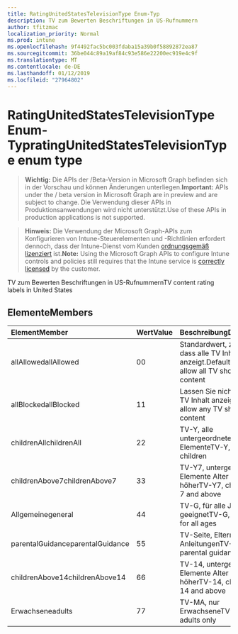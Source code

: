 ```yaml
---
title: RatingUnitedStatesTelevisionType Enum-Typ
description: TV zum Bewerten Beschriftungen in US-Rufnummern
author: tfitzmac
localization_priority: Normal
ms.prod: intune
ms.openlocfilehash: 9f4492fac5bc003fdaba15a39b0f58892872ea87
ms.sourcegitcommit: 36be044c89a19af84c93e586e22200ec919e4c9f
ms.translationtype: MT
ms.contentlocale: de-DE
ms.lasthandoff: 01/12/2019
ms.locfileid: "27964802"
---
```

# <a name="ratingunitedstatestelevisiontype-enum-type"></a><span data-ttu-id="599a9-103">RatingUnitedStatesTelevisionType Enum-Typ</span><span class="sxs-lookup"><span data-stu-id="599a9-103">ratingUnitedStatesTelevisionType enum type</span></span>

> <span data-ttu-id="599a9-104">**Wichtig:** Die APIs der /Beta-Version in Microsoft Graph befinden sich in der Vorschau und können Änderungen unterliegen.</span><span class="sxs-lookup"><span data-stu-id="599a9-104">**Important:** APIs under the / beta version in Microsoft Graph are in preview and are subject to change.</span></span> <span data-ttu-id="599a9-105">Die Verwendung dieser APIs in Produktionsanwendungen wird nicht unterstützt.</span><span class="sxs-lookup"><span data-stu-id="599a9-105">Use of these APIs in production applications is not supported.</span></span>

> <span data-ttu-id="599a9-106">**Hinweis:** Die Verwendung der Microsoft Graph-APIs zum Konfigurieren von Intune-Steuerelementen und -Richtlinien erfordert dennoch, dass der Intune-Dienst vom Kunden [ordnungsgemäß lizenziert](https://go.microsoft.com/fwlink/?linkid=839381) ist.</span><span class="sxs-lookup"><span data-stu-id="599a9-106">**Note:** Using the Microsoft Graph APIs to configure Intune controls and policies still requires that the Intune service is [correctly licensed](https://go.microsoft.com/fwlink/?linkid=839381) by the customer.</span></span>

<span data-ttu-id="599a9-107">TV zum Bewerten Beschriftungen in US-Rufnummern</span><span class="sxs-lookup"><span data-stu-id="599a9-107">TV content rating labels in United States</span></span>
## <a name="members"></a><span data-ttu-id="599a9-108">Elemente</span><span class="sxs-lookup"><span data-stu-id="599a9-108">Members</span></span>
|<span data-ttu-id="599a9-109">Element</span><span class="sxs-lookup"><span data-stu-id="599a9-109">Member</span></span>|<span data-ttu-id="599a9-110">Wert</span><span class="sxs-lookup"><span data-stu-id="599a9-110">Value</span></span>|<span data-ttu-id="599a9-111">Beschreibung</span><span class="sxs-lookup"><span data-stu-id="599a9-111">Description</span></span>|
|:---|:---|:---|
|<span data-ttu-id="599a9-112">allAllowed</span><span class="sxs-lookup"><span data-stu-id="599a9-112">allAllowed</span></span>|<span data-ttu-id="599a9-113">0</span><span class="sxs-lookup"><span data-stu-id="599a9-113">0</span></span>|<span data-ttu-id="599a9-114">Standardwert, zulassen, dass alle TV Inhalt anzeigt.</span><span class="sxs-lookup"><span data-stu-id="599a9-114">Default value, allow all TV shows content</span></span>|
|<span data-ttu-id="599a9-115">allBlocked</span><span class="sxs-lookup"><span data-stu-id="599a9-115">allBlocked</span></span>|<span data-ttu-id="599a9-116">1</span><span class="sxs-lookup"><span data-stu-id="599a9-116">1</span></span>|<span data-ttu-id="599a9-117">Lassen Sie nicht, dass alle TV Inhalt anzeigt.</span><span class="sxs-lookup"><span data-stu-id="599a9-117">Do not allow any TV shows content</span></span>|
|<span data-ttu-id="599a9-118">childrenAll</span><span class="sxs-lookup"><span data-stu-id="599a9-118">childrenAll</span></span>|<span data-ttu-id="599a9-119">2</span><span class="sxs-lookup"><span data-stu-id="599a9-119">2</span></span>|<span data-ttu-id="599a9-120">TV-Y, alle untergeordneten Elemente</span><span class="sxs-lookup"><span data-stu-id="599a9-120">TV-Y, all children</span></span>|
|<span data-ttu-id="599a9-121">childrenAbove7</span><span class="sxs-lookup"><span data-stu-id="599a9-121">childrenAbove7</span></span>|<span data-ttu-id="599a9-122">3</span><span class="sxs-lookup"><span data-stu-id="599a9-122">3</span></span>|<span data-ttu-id="599a9-123">TV-Y7, untergeordnete Elemente Alter 7 und höher</span><span class="sxs-lookup"><span data-stu-id="599a9-123">TV-Y7, children age 7 and above</span></span>|
|<span data-ttu-id="599a9-124">Allgemeine</span><span class="sxs-lookup"><span data-stu-id="599a9-124">general</span></span>|<span data-ttu-id="599a9-125">4</span><span class="sxs-lookup"><span data-stu-id="599a9-125">4</span></span>|<span data-ttu-id="599a9-126">TV-G, für alle Jahren geeignet</span><span class="sxs-lookup"><span data-stu-id="599a9-126">TV-G, suitable for all ages</span></span>|
|<span data-ttu-id="599a9-127">parentalGuidance</span><span class="sxs-lookup"><span data-stu-id="599a9-127">parentalGuidance</span></span>|<span data-ttu-id="599a9-128">5</span><span class="sxs-lookup"><span data-stu-id="599a9-128">5</span></span>|<span data-ttu-id="599a9-129">TV-Seite, Eltern Anleitungen</span><span class="sxs-lookup"><span data-stu-id="599a9-129">TV-PG, parental guidance</span></span>|
|<span data-ttu-id="599a9-130">childrenAbove14</span><span class="sxs-lookup"><span data-stu-id="599a9-130">childrenAbove14</span></span>|<span data-ttu-id="599a9-131">6</span><span class="sxs-lookup"><span data-stu-id="599a9-131">6</span></span>|<span data-ttu-id="599a9-132">TV-14, untergeordnete Elemente Alter 14 und höher</span><span class="sxs-lookup"><span data-stu-id="599a9-132">TV-14, children age 14 and above</span></span>|
|<span data-ttu-id="599a9-133">Erwachsene</span><span class="sxs-lookup"><span data-stu-id="599a9-133">adults</span></span>|<span data-ttu-id="599a9-134">7</span><span class="sxs-lookup"><span data-stu-id="599a9-134">7</span></span>|<span data-ttu-id="599a9-135">TV-MA, nur Erwachsene</span><span class="sxs-lookup"><span data-stu-id="599a9-135">TV-MA, adults only</span></span>|





